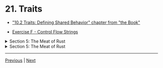 # 21. Traits

-   ["10.2 Traits: Defining Shared Behavior" chapter from "the Book"](https://doc.rust-lang.org/book/ch10-02-traits.html)

-   [Exercise F - Control Flow Strings](https://github.com/CleanCut/ultimate_rust_crash_course/tree/main/exercise/f_structs_traits)

<details>
  <summary> Section 5: The Meat of Rust </summary>

  - [Codebase: 21. Traits](../codebase/ultimate-rust-crash-course/c21_traits/)
  - [Codebase: 21. Traits Red Fox](../codebase/ultimate-rust-crash-course/c21_traits-red-fox/)
</details>

<details>
  <summary> Section 5: The Meat of Rust </summary>

  - [Codebase: 10 Generic Types, Traits, and Lifetimes](../codebase/s5_generic/)

  - [Codebase: 10.1.1 Generic Data Types - In Function Definitions](../codebase/s5_generic/)

  - [Codebase: 10.1.2 Generic Data Types - In Struct Definitions](../codebase/s5_generic-struct/)

  - [Codebase: 10.1.3 Generic Data Types - In Enum Definitions](../codebase/s5_generic-enum/)

  - [Codebase: 10.1.4 Generic Data Types - In Method Definitions](../codebase/s5_generic-method/)

  - [Codebase: 10.2.1 Traits: Defining Shared Behavior](../codebase/s5_traits/)
  
</details>

---

[Previous](./20_Structs.md) | [Next](./22_Exercise_F-Structs-%26-Traits.md)
